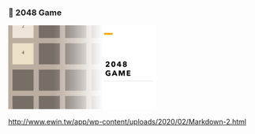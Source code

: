 ### 🌿 2048  Game 
[![N|Solid](https://raw.githubusercontent.com/SuWeizhe1124/-image/refs/heads/main/2048%20(2).png)](http://ewin.tw/python)

http://www.ewin.tw/app/wp-content/uploads/2020/02/Markdown-2.html
